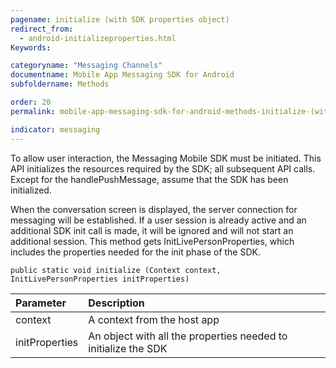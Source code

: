 ```yaml
---
pagename: initialize (with SDK properties object)
redirect_from:
  - android-initializeproperties.html
Keywords:

categoryname: "Messaging Channels"
documentname: Mobile App Messaging SDK for Android
subfoldername: Methods

order: 20
permalink: mobile-app-messaging-sdk-for-android-methods-initialize-(with-sdk-properties-object).html

indicator: messaging
---
```


To allow user interaction, the Messaging Mobile SDK must be initiated. This API initializes the resources required by the SDK; all subsequent API calls. Except for the handlePushMessage, assume that the SDK has been initialized.

When the conversation screen is displayed, the server connection for messaging will be established. If a user session is already active and an additional SDK init call is made, it will be ignored and will not start an additional session. This method gets InitLivePersonProperties, which includes the properties needed for the init phase of the SDK.

`public static void initialize (Context context, InitLivePersonProperties initProperties)`

| Parameter | Description |
| :--- | :--- |
| context | A context from the host app |
| initProperties | An object with all the properties needed to initialize the SDK |

